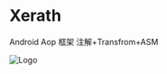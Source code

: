 # Xerath
Android Aop 框架
注解+Transfrom+ASM

![Logo](https://github.com/jiangzhengnan/Xerath/blob/master/app/src/main/res/raw/ic_bg.png)
